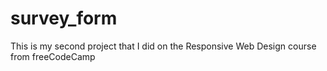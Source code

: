 # survey_form
This is my second project that I did on the Responsive Web Design course from freeCodeCamp
